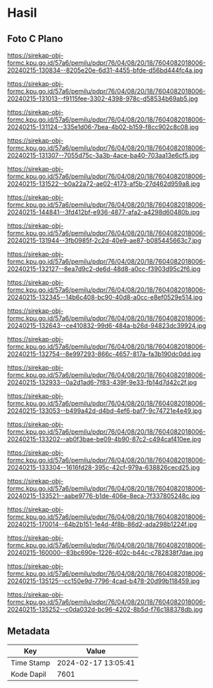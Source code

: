 # Hasil

## Foto C Plano

https://sirekap-obj-formc.kpu.go.id/57a6/pemilu/pdpr/76/04/08/20/18/7604082018006-20240215-130834--8205e20e-6d31-4455-bfde-d56bd444fc4a.jpg

https://sirekap-obj-formc.kpu.go.id/57a6/pemilu/pdpr/76/04/08/20/18/7604082018006-20240215-131013--f9115fee-3302-4398-978c-d58534b69ab5.jpg

https://sirekap-obj-formc.kpu.go.id/57a6/pemilu/pdpr/76/04/08/20/18/7604082018006-20240215-131124--335e1d06-7bea-4b02-b159-f8cc902c8c08.jpg

https://sirekap-obj-formc.kpu.go.id/57a6/pemilu/pdpr/76/04/08/20/18/7604082018006-20240215-131307--7055d75c-3a3b-4ace-ba40-703aa13e6cf5.jpg

https://sirekap-obj-formc.kpu.go.id/57a6/pemilu/pdpr/76/04/08/20/18/7604082018006-20240215-131522--b0a22a72-ae02-4173-af5b-27d462d959a8.jpg

https://sirekap-obj-formc.kpu.go.id/57a6/pemilu/pdpr/76/04/08/20/18/7604082018006-20240215-144841--3fd412bf-e936-4877-afa2-a4298d60480b.jpg

https://sirekap-obj-formc.kpu.go.id/57a6/pemilu/pdpr/76/04/08/20/18/7604082018006-20240215-131944--3fb0985f-2c2d-40e9-ae87-b085445663c7.jpg

https://sirekap-obj-formc.kpu.go.id/57a6/pemilu/pdpr/76/04/08/20/18/7604082018006-20240215-132127--8ea7d9c2-de6d-48d8-a0cc-f3903d95c2f6.jpg

https://sirekap-obj-formc.kpu.go.id/57a6/pemilu/pdpr/76/04/08/20/18/7604082018006-20240215-132345--14b6c408-bc90-40d8-a0cc-e8ef0529e514.jpg

https://sirekap-obj-formc.kpu.go.id/57a6/pemilu/pdpr/76/04/08/20/18/7604082018006-20240215-132643--ce410832-99d6-484a-b26d-94823dc39924.jpg

https://sirekap-obj-formc.kpu.go.id/57a6/pemilu/pdpr/76/04/08/20/18/7604082018006-20240215-132754--8e997293-866c-4657-817a-fa3b190dc0dd.jpg

https://sirekap-obj-formc.kpu.go.id/57a6/pemilu/pdpr/76/04/08/20/18/7604082018006-20240215-132933--0a2d1ad6-7f83-439f-9e33-fb14d7d42c2f.jpg

https://sirekap-obj-formc.kpu.go.id/57a6/pemilu/pdpr/76/04/08/20/18/7604082018006-20240215-133053--b499a42d-d4bd-4ef6-baf7-9c74721e4e49.jpg

https://sirekap-obj-formc.kpu.go.id/57a6/pemilu/pdpr/76/04/08/20/18/7604082018006-20240215-133202--ab0f3bae-be09-4b90-87c2-c494caf410ee.jpg

https://sirekap-obj-formc.kpu.go.id/57a6/pemilu/pdpr/76/04/08/20/18/7604082018006-20240215-133304--1616fd28-395c-42cf-979a-638826cecd25.jpg

https://sirekap-obj-formc.kpu.go.id/57a6/pemilu/pdpr/76/04/08/20/18/7604082018006-20240215-133521--aabe9776-b1de-406e-8eca-7f337805248c.jpg

https://sirekap-obj-formc.kpu.go.id/57a6/pemilu/pdpr/76/04/08/20/18/7604082018006-20240215-170014--64b2b151-1e4d-4f8b-86d2-ada298b1224f.jpg

https://sirekap-obj-formc.kpu.go.id/57a6/pemilu/pdpr/76/04/08/20/18/7604082018006-20240215-160000--83bc690e-1226-402c-b44c-c782838f7dae.jpg

https://sirekap-obj-formc.kpu.go.id/57a6/pemilu/pdpr/76/04/08/20/18/7604082018006-20240215-135125--cc150e9d-7796-4cad-b478-20d99b118459.jpg

https://sirekap-obj-formc.kpu.go.id/57a6/pemilu/pdpr/76/04/08/20/18/7604082018006-20240215-135252--c0da032d-bc96-4202-8b5d-f76c188378db.jpg


## Metadata

| Key        | Value               |
| ---------- | ------------------- |
| Time Stamp | 2024-02-17 13:05:41 |
| Kode Dapil | 7601                |



